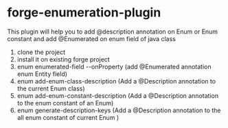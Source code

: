 forge-enumeration-plugin
=========================
This plugin will help you to add @description annotation on Enum or Enum constant and add @Enumerated on enum field of java class

1. clone the project
2. install it on existing forge project
3. enum enumerated-field --onProperty (add @Enumerated annotation enum Entity field)
3. enum add-enum-class-description (Add a @Description annotation to the current Enum class)
4. enum add-enum-constant-description (Add a @Description annotation to the enum constant of an Enum)
5. enum generate-description-keys (Add a @Description annotation to the all enum constant of current Enum )

